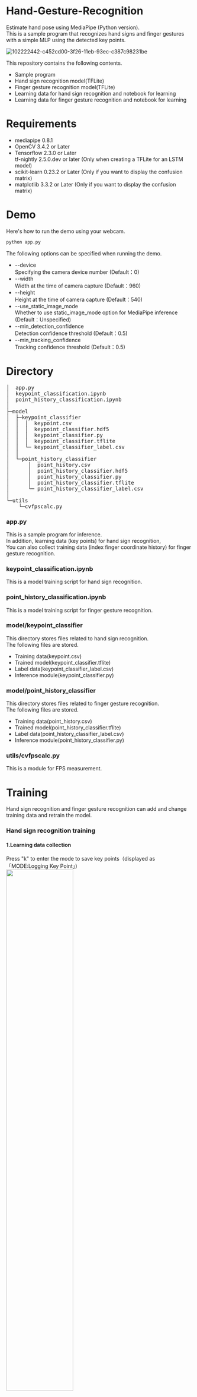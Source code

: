 # Hand-Gesture-Recognition
Estimate hand pose using MediaPipe (Python version).<br> This is a sample 
program that recognizes hand signs and finger gestures with a simple MLP using the detected key points.


![102222442-c452cd00-3f26-11eb-93ec-c387c98231be](https://github.com/flawed-hooman/Hand-Gesture-Recognition-using-MediaPipe/assets/117461708/ac3bd184-6a5c-4876-8dec-5db5cb33454b)

This repository contains the following contents.
* Sample program
* Hand sign recognition model(TFLite)
* Finger gesture recognition model(TFLite)
* Learning data for hand sign recognition and notebook for learning
* Learning data for finger gesture recognition and notebook for learning

# Requirements
* mediapipe 0.8.1
* OpenCV 3.4.2 or Later
* Tensorflow 2.3.0 or Later<br>tf-nightly 2.5.0.dev or later (Only when creating a TFLite for an LSTM model)
* scikit-learn 0.23.2 or Later (Only if you want to display the confusion matrix) 
* matplotlib 3.3.2 or Later (Only if you want to display the confusion matrix)

# Demo
Here's how to run the demo using your webcam.
```bash
python app.py
```

The following options can be specified when running the demo.
* --device<br>Specifying the camera device number (Default：0)
* --width<br>Width at the time of camera capture (Default：960)
* --height<br>Height at the time of camera capture (Default：540)
* --use_static_image_mode<br>Whether to use static_image_mode option for MediaPipe inference (Default：Unspecified)
* --min_detection_confidence<br>
Detection confidence threshold (Default：0.5)
* --min_tracking_confidence<br>
Tracking confidence threshold (Default：0.5)

# Directory
<pre>
│  app.py
│  keypoint_classification.ipynb
│  point_history_classification.ipynb
│  
├─model
│  ├─keypoint_classifier
│  │  │  keypoint.csv
│  │  │  keypoint_classifier.hdf5
│  │  │  keypoint_classifier.py
│  │  │  keypoint_classifier.tflite
│  │  └─ keypoint_classifier_label.csv
│  │          
│  └─point_history_classifier
│      │  point_history.csv
│      │  point_history_classifier.hdf5
│      │  point_history_classifier.py
│      │  point_history_classifier.tflite
│      └─ point_history_classifier_label.csv
│          
└─utils
    └─cvfpscalc.py
</pre>
### app.py
This is a sample program for inference.<br>
In addition, learning data (key points) for hand sign recognition,<br>
You can also collect training data (index finger coordinate history) for finger gesture recognition.

### keypoint_classification.ipynb
This is a model training script for hand sign recognition.

### point_history_classification.ipynb
This is a model training script for finger gesture recognition.

### model/keypoint_classifier
This directory stores files related to hand sign recognition.<br>
The following files are stored.
* Training data(keypoint.csv)
* Trained model(keypoint_classifier.tflite)
* Label data(keypoint_classifier_label.csv)
* Inference module(keypoint_classifier.py)

### model/point_history_classifier
This directory stores files related to finger gesture recognition.<br>
The following files are stored.
* Training data(point_history.csv)
* Trained model(point_history_classifier.tflite)
* Label data(point_history_classifier_label.csv)
* Inference module(point_history_classifier.py)

### utils/cvfpscalc.py
This is a module for FPS measurement.

# Training
Hand sign recognition and finger gesture recognition can add and change training data and retrain the model.
### Hand sign recognition training
#### 1.Learning data collection
Press "k" to enter the mode to save key points（displayed as 「MODE:Logging Key Point」）<br>
<img src="https://github.com/flawed-hooman/Hand-Gesture-Recognition-using-MediaPipe/assets/117461708/fba821ef-9bf4-40e1-bcf3-9c11a1c28526" width="60%"><br><br>

If you press "0" to "9", the key points will be added to "model/keypoint_classifier/keypoint.csv" as shown below.<br>
1st column: Pressed number (used as class ID), 2nd and subsequent columns: Key point coordinates<br>
<img src="https://github.com/flawed-hooman/Hand-Gesture-Recognition-using-MediaPipe/assets/117461708/ab3b2d39-3a5f-48f0-9a96-4aba1545782f" width="80%"> <br><br>

The key point coordinates are ---.<br>
<img src="https://github.com/flawed-hooman/Hand-Gesture-Recognition-using-MediaPipe/assets/117461708/0aa027c8-5bcd-4ade-8eb0-fd96bc9a0de3" width="80%"> <br><br>

In the initial state, three types of learning data are included: open hand (class ID: 0), close hand (class ID: 1), and pointing (class ID: 2).<br>
If necessary, add 3 or later, or delete the existing data of csv to prepare the training data.<br>
<img src="https://github.com/flawed-hooman/Hand-Gesture-Recognition-using-MediaPipe/assets/117461708/44cf6691-9333-43d6-ab3b-793f13646240" width="25%">　<img src="https://github.com/flawed-hooman/Hand-Gesture-Recognition-using-MediaPipe/assets/117461708/29ec8c64-50f6-4599-b27e-83a3e6b46d7c" width="25%">　<img src="https://github.com/flawed-hooman/Hand-Gesture-Recognition-using-MediaPipe/assets/117461708/53bd3c25-aaf5-4bef-b80b-d61ae4c405a2" width="25%">

#### 2.Model training
Open "[keypoint_classification.ipynb](keypoint_classification.ipynb)" in Jupyter Notebook and execute from top to bottom.<br>
To change the number of training data classes, change the value of "NUM_CLASSES = 3" <br>and modify the label of "model/keypoint_classifier/keypoint_classifier_label.csv" as appropriate.<br><br>

#### 3.Model structure
The image of the model prepared in "[keypoint_classification.ipynb](keypoint_classification.ipynb)" is as follows.
<img src="https://github.com/flawed-hooman/Hand-Gesture-Recognition-using-MediaPipe/assets/117461708/d7df6701-a1fb-441d-9ab2-a5c4c05fa5bb" width="50%"><br><br>

### Finger gesture recognition training
#### 1.Learning data collection
Press "h" to enter the mode to save the history of fingertip coordinates (displayed as "MODE:Logging Point History").<br>
<img src="https://github.com/flawed-hooman/Hand-Gesture-Recognition-using-MediaPipe/assets/117461708/1d844647-8c0e-409f-a558-86da5a038dec" width="60%"><br><br>
If you press "0" to "9", the key points will be added to "model/point_history_classifier/point_history.csv" as shown below.<br>
1st column: Pressed number (used as class ID), 2nd and subsequent columns: Coordinate history<br>
<img src="https://github.com/flawed-hooman/Hand-Gesture-Recognition-using-MediaPipe/assets/117461708/dca5b241-ab2f-46fc-b76e-c931c4968cf2" width="80%"><br><br>

In the initial state, 4 types of learning data are included: stationary (class ID: 0), clockwise (class ID: 1), counterclockwise (class ID: 2), and moving (class ID: 4). <br><br>
<img src="https://github.com/flawed-hooman/Hand-Gesture-Recognition-using-MediaPipe/assets/117461708/9f5ad166-8cc9-4791-8225-d9a031e4758a" width="20%">　<img src="https://github.com/flawed-hooman/Hand-Gesture-Recognition-using-MediaPipe/assets/117461708/ba8dc561-1070-4941-8e94-6cf3c5cdcc78" width="20%">　<img src="https://github.com/flawed-hooman/Hand-Gesture-Recognition-using-MediaPipe/assets/117461708/15c7043b-e614-4932-bf79-c2fdafbfd6f9" width="20%">　<img src="https://github.com/flawed-hooman/Hand-Gesture-Recognition-using-MediaPipe/assets/117461708/90072df1-235d-45bd-8fbe-e63d5294afec" width="20%">

#### 2.Model training
Open "[point_history_classification.ipynb](point_history_classification.ipynb)" in Jupyter Notebook and execute from top to bottom.<br>
To change the number of training data classes, change the value of "NUM_CLASSES = 4" and <br>modify the label of "model/point_history_classifier/point_history_classifier_label.csv" as appropriate. <br><br>

#### X.Model structure
The image of the model prepared in "[point_history_classification.ipynb](point_history_classification.ipynb)" is as follows.
<img src="https://github.com/flawed-hooman/Hand-Gesture-Recognition-using-MediaPipe/assets/117461708/23f66382-0796-4aa2-9d79-d65e2d10e594" width="50%"><br>
The model using "LSTM" is as follows. <br>
<img src="https://github.com/flawed-hooman/Hand-Gesture-Recognition-using-MediaPipe/assets/117461708/0f444ef8-77f0-49ac-9451-9f64bb91b22f" width="60%">

# Reference
* [MediaPipe](https://mediapipe.dev/)

# License 
Hand-Gesture-Recognition is under [Apache v2 license](LICENSE).

